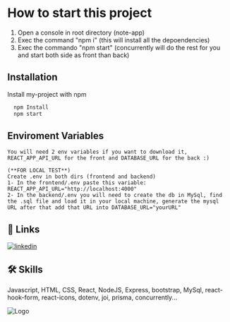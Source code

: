 # How to start this project

<ol>
     <li>Open a console in root directory (note-app)</li>
     <li>Exec the command "npm i" (this will install all the depoendencies)</li>
     <li>Exec the commando "npm start" (concurrently will do the rest for you and start both side as front than back)</li>
</ol>

## Installation

Install my-project with npm

```bash
  npm Install
  npm start
```

## Enviroment Variables

    You will need 2 env variables if you want to download it, REACT_APP_API_URL for the front and DATABASE_URL for the back :)

    (**FOR LOCAL TEST**)
    Create .env in both dirs (frontend and backend)
    1- In the frontend/.env paste this variable: REACT_APP_API_URL="http://localhost:4000"
    2- In the backend/.env you will need to create the db in MySql, find the .sql file and load it in your local machine, generate the mysql URL after that add that URL into DATABASE_URL="yourURL"

## 🔗 Links

[![linkedin](https://img.shields.io/badge/linkedin-0A66C2?style=for-the-badge&logo=linkedin&logoColor=white)](https://www.linkedin.com/in/gerstercristian/)

## 🛠 Skills

Javascript, HTML, CSS, React, NodeJS, Express, bootstrap, MySql, react-hook-form, react-icons, dotenv, joi, prisma, concurrently...

![Logo](https://camo.githubusercontent.com/ae0585f2fe120c5038eb24c906713af495308cce0761516a278aa28d3b62360e/68747470733a2f2f692e6962622e636f2f6e424d633739572f6c6f676f2d616d6172696c6c6f2d636f6e2d666f6e646f2d7472616e73706172656e74652e706e67)
